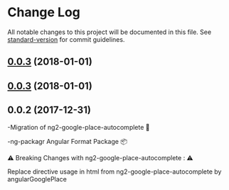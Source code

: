 # Change Log

All notable changes to this project will be documented in this file. See [standard-version](https://github.com/conventional-changelog/standard-version) for commit guidelines.

<a name="0.0.3"></a>
## [0.0.3](https://github.com/psykolm22/angular-google-place/compare/v0.0.2...v0.0.3) (2018-01-01)



<a name="0.0.3"></a>
## [0.0.3](https://github.com/psykolm22/angular-google-place/compare/v0.0.2...v0.0.3) (2018-01-01)



<a name="0.0.2"></a>
## 0.0.2 (2017-12-31)
-Migration of ng2-google-place-autocomplete 💯

-ng-packagr
Angular Format Package 📦

⚠️ Breaking Changes with ng2-google-place-autocomplete : ⚠️


Replace directive usage in html from ng2-google-place-autocomplete by angularGooglePlace
